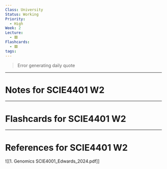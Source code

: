 ```yaml
---
Class: University
Status: Working
Priority:
  - High
Week: 2
Lecture:
  - 🟥
Flashcards:
  - 🟥
tags:
---
```

> Error generating daily quote

---
# Notes for SCIE4401 W2


---
# Flashcards for SCIE4401 W2


---
# References for SCIE4401 W2
![[1. Genomics SCIE4001_Edwards_2024.pdf]]

